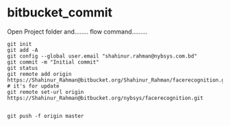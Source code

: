 # bitbucket_commit

Open Project folder and........ flow command.........
```
git init
git add -A
git config --global user.email "shahinur.rahman@nybsys.com.bd"
git commit -m "Initial commit"
git status
git remote add origin https://Shahinur_Rahman@bitbucket.org/Shahinur_Rahman/facerecognition.git
# it's for update
git remote set-url origin https://Shahinur_Rahman@bitbucket.org/nybsys/facerecognition.git


git push -f origin master
```

